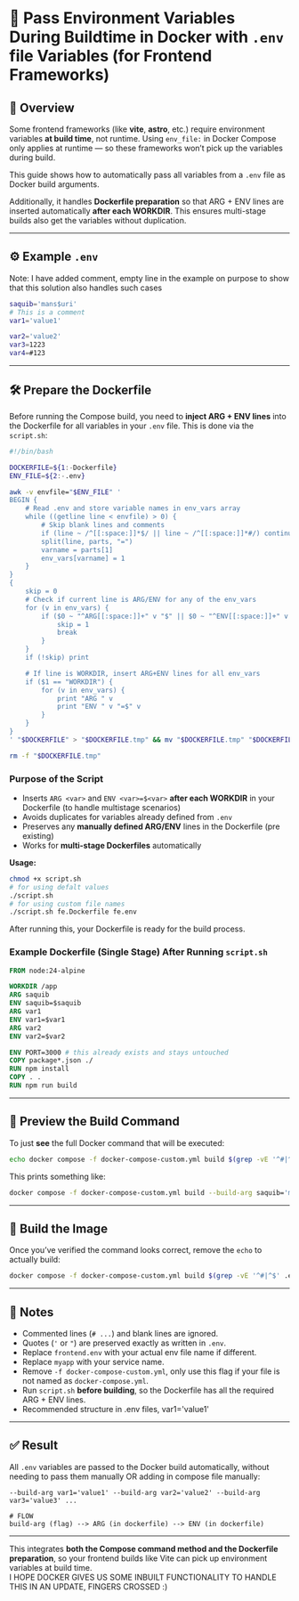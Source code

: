 # 🐳 Pass Environment Variables During Buildtime in Docker with `.env` file Variables (for Frontend Frameworks)

## 📘 Overview

Some frontend frameworks (like **vite**, **astro**, etc.) require environment variables **at build time**, not runtime.
Using `env_file:` in Docker Compose only applies at runtime — so these frameworks won’t pick up the variables during build.

This guide shows how to automatically pass all variables from a `.env` file as Docker build arguments.

Additionally, it handles **Dockerfile preparation** so that ARG + ENV lines are inserted automatically **after each WORKDIR**. This ensures multi-stage builds also get the variables without duplication.

---

## ⚙️ Example `.env`

Note: I have added comment, empty line in the example on purpose to show that this solution also handles such cases

```bash
saquib='mans$uri'
# This is a comment
var1='value1'

var2='value2'
var3=1223
var4=#123
```

---

## 🛠️ Prepare the Dockerfile

Before running the Compose build, you need to **inject ARG + ENV lines** into the Dockerfile for all variables in your `.env` file.
This is done via the `script.sh`:

```bash
#!/bin/bash

DOCKERFILE=${1:-Dockerfile}
ENV_FILE=${2:-.env}

awk -v envfile="$ENV_FILE" '
BEGIN {
    # Read .env and store variable names in env_vars array
    while ((getline line < envfile) > 0) {
        # Skip blank lines and comments
        if (line ~ /^[[:space:]]*$/ || line ~ /^[[:space:]]*#/) continue
        split(line, parts, "=")
        varname = parts[1]
        env_vars[varname] = 1
    }
}
{
    skip = 0
    # Check if current line is ARG/ENV for any of the env_vars
    for (v in env_vars) {
        if ($0 ~ "^ARG[[:space:]]+" v "$" || $0 ~ "^ENV[[:space:]]+" v "[$=]") {
            skip = 1
            break
        }
    }
    if (!skip) print

    # If line is WORKDIR, insert ARG+ENV lines for all env_vars
    if ($1 == "WORKDIR") {
        for (v in env_vars) {
            print "ARG " v
            print "ENV " v "=$" v
        }
    }
}
' "$DOCKERFILE" > "$DOCKERFILE.tmp" && mv "$DOCKERFILE.tmp" "$DOCKERFILE"

rm -f "$DOCKERFILE.tmp"
```

### Purpose of the Script

* Inserts `ARG <var>` and `ENV <var>=$<var>` **after each WORKDIR** in your Dockerfile (to handle multistage scenarios)
* Avoids duplicates for variables already defined from `.env`
* Preserves any **manually defined ARG/ENV** lines in the Dockerfile (pre existing)
* Works for **multi-stage Dockerfiles** automatically

**Usage:**

```bash
chmod +x script.sh
# for using defalt values
./script.sh
# for using custom file names
./script.sh fe.Dockerfile fe.env
```

After running this, your Dockerfile is ready for the build process.
### Example Dockerfile (Single Stage) After Running `script.sh`

```dockerfile
FROM node:24-alpine

WORKDIR /app
ARG saquib
ENV saquib=$saquib
ARG var1
ENV var1=$var1
ARG var2
ENV var2=$var2

ENV PORT=3000 # this already exists and stays untouched
COPY package*.json ./
RUN npm install
COPY . .
RUN npm run build
```


---

## 🧩 Preview the Build Command

To just **see** the full Docker command that will be executed:

```bash
echo docker compose -f docker-compose-custom.yml build $(grep -vE '^#|^$' .env | xargs -d '\n' -I {} echo --build-arg {}) myapp
```

This prints something like:

```bash
docker compose -f docker-compose-custom.yml build --build-arg saquib='mans$uri' --build-arg var1='value1' --build-arg var2='value2' --build-arg var3=1223 --build-arg var4=#123 myapp
```

---

## 🚀 Build the Image

Once you’ve verified the command looks correct, remove the `echo` to actually build:

```bash
docker compose -f docker-compose-custom.yml build $(grep -vE '^#|^$' .env | xargs -d '\n' -I {} echo --build-arg {}) myapp
```

---

## 🧠 Notes

* Commented lines (`# ...`) and blank lines are ignored.
* Quotes (`'` or `"`) are preserved exactly as written in `.env`.
* Replace `frontend.env` with your actual env file name if different.
* Replace `myapp` with your service name.
* Remove `-f docker-compose-custom.yml`, only use this flag if your file is not named as `docker-compose.yml`.
* Run `script.sh` **before building**, so the Dockerfile has all the required ARG + ENV lines.
* Recommended structure in .env files, var1='value1'

---

## ✅ Result

All `.env` variables are passed to the Docker build automatically, without needing to pass them manually OR adding in compose file manually:

```
--build-arg var1='value1' --build-arg var2='value2' --build-arg var3='value3' ...

# FLOW
build-arg (flag) --> ARG (in dockerfile) --> ENV (in dockerfile)
```

---

This integrates **both the Compose command method and the Dockerfile preparation**, so your frontend builds like Vite can pick up environment variables at build time.  
I HOPE DOCKER GIVES US SOME INBUILT FUNCTIONALITY TO HANDLE THIS IN AN UPDATE, FINGERS CROSSED :)
